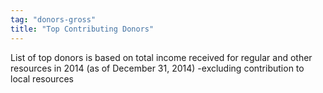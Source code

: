 ```yaml
---
tag: "donors-gross"
title: "Top Contributing Donors"
---
```


<p class='heading-desc'>
	List of top donors is based on total income received for regular and other resources in 2014 (as of December 31, 2014) -excluding contribution to local resources
</p>
